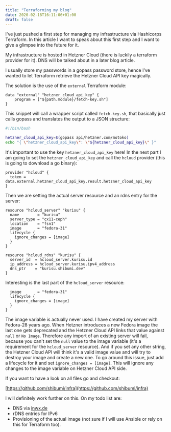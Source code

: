 ```yaml
---
title: "Terraforming my blog"
date: 2020-02-18T16:11:06+01:00
draft: false
---
```


I've just pushed a first step for managing my infrastructure via Hashicorps
Terraform.  In this article I want to speak about this first step and I want to
give a glimpse into the future for it.

My infrastructure is hosted in Hetzner Cloud (there is luckily a terraform
provider for it). DNS will be talked about in a later blog article.

I usually store my passwords in a gopass password store, hence I've wanted to
let Terraform retrieve the Hetzner Cloud API key magically.

The solution is the use of the `external` Terraform module:

```hcl
data "external" "hetzner_cloud_api_key" {
	program = ["${path.module}/fetch-key.sh"]
}
```

This snippet will call a wrapper script called `fetch-key.sh`, that basically
just calls gopass and translates the output to a JSON structure:

```sh
#!/bin/bash

hetzner_cloud_api_key=$(gopass api/hetzner.com/motoko)
echo "{ \"hetzner_cloud_api_key\": \"${hetzner_cloud_api_key}\" }"
```

It's important to use the key  `hetzner_cloud_api_key` here!  In the next part
I am going to set the `hetzner_cloud_api_key` and call the `hcloud` provider
(this is going to download a go binary):

```hcl
provider "hcloud" {
  token = data.external.hetzner_cloud_api_key.result.hetzner_cloud_api_key
}
```

Then we are setting the actual server resource and an rdns entry for the server:

```hcl
resource "hcloud_server" "kurisu" {
  name        = "kurisu"
  server_type = "cx11-ceph"
  location    = "fsn1"
  image       = "fedora-31"
  lifecycle {
    ignore_changes = [image]
  }
}

resource "hcloud_rdns" "kurisu" {
  server_id  = hcloud_server.kurisu.id
  ip_address = hcloud_server.kurisu.ipv4_address
  dns_ptr    = "kurisu.shibumi.dev"
}
```

Interesting is the last part of the `hcloud_server` resource:
```hcl
  image       = "fedora-31"
  lifecycle {
    ignore_changes = [image]
  }
}
```

The image variable is actually never used. I have created my server with
Fedora-28 years ago. When Hetzner introduces a new Fedora image the last one
gets deprecated and the Hetzner Cloud API links that value against `null` or
`No Image`. Therefore any import of an existing server will fail, because you
can't set the `null` value to the image variable (it's a requirement for the
`hcloud_server` resource). And if you set any other string, the Hetzner Cloud
API will think it's a valid image value and will try to destroy your image and
create a new one. To go around this issue, just add a lifecycle for it and set
`ignore_changes = [image]`.  This will ignore any changes to the image variable
on Hetzner Cloud API side.

If you want to have a look on all files go and checkout:

[https://github.com/shibumi/infra](https://github.com/shibumi/infra)

I will definitely work further on this. On my todo list are:

* DNS via [inwx.de](https://inwx.de)
* rDNS entries for IPv6
* Provisioning of the actual image (not sure if I will use Ansible or rely on this for Terraform too).

